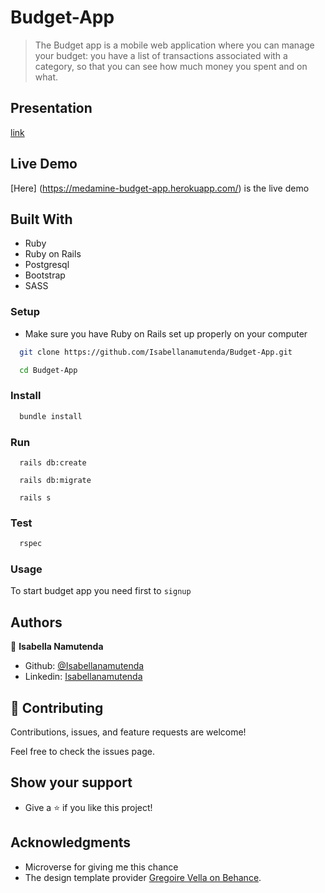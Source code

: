 # Budget-App
> The Budget app is a mobile web application where you can manage your budget: you have a list of transactions associated with a category, so that you can see how much money you spent and on what.

## Presentation 
[link](https://www.loom.com/share/b6c880bd53b946c7aa5484c4f7740be2)


## Live Demo
[Here] (https://medamine-budget-app.herokuapp.com/) is the live demo
## Built With

- Ruby
- Ruby on Rails
- Postgresql
- Bootstrap
- SASS

### Setup

- Make sure you have Ruby on Rails set up properly on your computer

``` sh 
  git clone https://github.com/Isabellanamutenda/Budget-App.git
``` 
``` sh 
  cd Budget-App
```

### Install

```sh
  bundle install
```

### Run

```
  rails db:create
```

```
  rails db:migrate
```

```
  rails s
```

### Test

```sh
  rspec
```
### Usage

To start budget app you need first to `signup`

## Authors


👤 **Isabella Namutenda**

-   Github: [@Isabellanamutenda](https://github.com/Isabellanamutenda)
-   Linkedin: [Isabellanamutenda](https://www.linkedin.com/in/isabella-namutenda/)

## 🤝 Contributing

Contributions, issues, and feature requests are welcome!

Feel free to check the issues page.
## Show your support

- Give a ⭐️ if you like this project!




## Acknowledgments

- Microverse for giving me this chance
- The design template provider [Gregoire Vella on Behance](https://www.behance.net/gregoirevella).